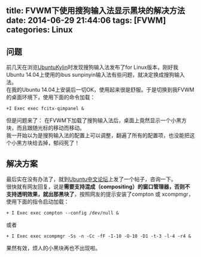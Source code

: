 title: FVWM下使用搜狗输入法显示黑块的解决方法
date: 2014-06-29 21:44:06
tags: [FVWM]
categories: Linux
---
## 问题
前几天在浏览[UbuntuKylin](http://www.ubuntukylin.com/)时发现搜狗输入法发布了for Linux版本，刚好我Ubuntu 14.04上使用的ibus sunpinyin输入法有些问题，就决定换成搜狗输入法。<br>
在我的Ubuntu 14.04上安装后一切OK，使用起来很是舒服。于是切换到我FVWM的桌面环境下，使用下面的命令加载：

    +I Exec exec fcitx-qimpanel &

但是问题来了： 在FVWM下加载了搜狗输入法后，桌面上竟然显示一个小黑方块，而且跟随光标的移动而移动。<br>
我一开始以为是搜狗输入法的配置上可以调整，翻遍了所有的配置项，也没能把这个小黑方块给去掉，郁闷死了！<br>

## 解决方案
最后实在没有办法了，就到[Ubuntu中文论坛](http://forum.ubuntu.com.cn)上发了一个帖子，咨询一下。<br>
很快就有网友回复，说是**需要支持混成（compositing）的窗口管理器，否则不支持透明效果，就出那黑块了**，按照网友的提示安装了compton 或 xcompmgr，使用下面的指令启动加载：

    + I Exec exec compton --config /dev/null &

或者

    + I Exec exec xcompmgr -Ss -n -Cc -fF -I-10 -O-10 -D1 -t-3 -l-4 -r4 &

果然有效，烦人的小黑块再也不出现啦。<br>

